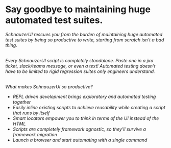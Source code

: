 # Say goodbye to maintaining huge automated test suites. <br>

 *SchnauzerUI rescues you from the burden of maintaining huge automated*
 *test suites by being so productive to write, starting from scratch isn't*
 *a bad thing.* <br><br>

 *Every SchnauzerUI script is completely standalone. Paste one in a jira ticket, slack/teams message, or even* 
 *a text! Automated testing doesn't have to be limited to rigid regression suites only engineers understand.* <br><br>

 *What makes SchnauzerUI so productive?*
-  *REPL driven development brings exploratory and automated testing together*
-  *Easily inline existing scripts to achieve reusability while creating a script that runs by itself*
-  *Smart locators empower you to think in terms of the UI instead of the HTML*
-  *Scripts are completely framework agnostic, so they'll survive a framework migration*
-  *Launch a browser and start automating with a single command*

